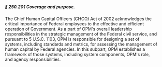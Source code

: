 ##### § 250.201 Coverage and purpose. #####

The Chief Human Capital Officers (CHCO) Act of 2002 acknowledges the critical importance of Federal employees to the effective and efficient operation of Government. As a part of OPM's overall leadership responsibilities in the strategic management of the Federal civil service, and pursuant to 5 U.S.C. 1103, OPM is responsible for designing a set of systems, including standards and metrics, for assessing the management of human capital by Federal agencies. In this subpart, OPM establishes a framework of those systems, including system components, OPM's role, and agency responsibilities.